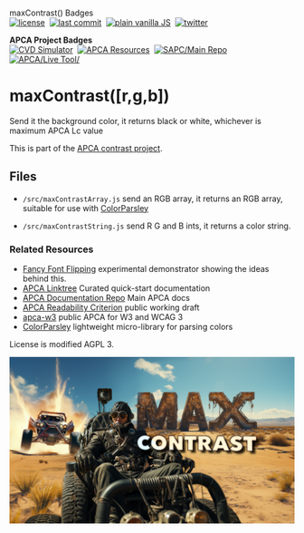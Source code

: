 <p align="left" class="por" style="margin: -36px 0 12px">
<b></b>maxContrast() Badges</b> <br>
<a href="https://github.com/Myndex/max-contrast/blob/main/LICENSE.md"><img src="https://badgen.net/badge/license/AGPL 3?icon=github&color=BB5FD1" alt="license" /></a>&nbsp;
<a href="https://github.com/Myndex/max-contrast"><img src="https://badgen.net/github/last-commit/Myndex/max-contrast/?icon=github" alt="last commit" /></a>&nbsp;
<a href="https://github.com/Myndex/max-contrast/src/"><img src="https://badgen.net/badge/JS/Vanilla/889900" alt="plain vanilla JS" /></a>&nbsp;
<a href="https://twitter.com/MyndexResearch"><img src="https://badgen.net/badge/@/MyndexResearch?icon=twitter" alt="twitter" /></a>&nbsp;

<b>APCA Project Badges</b> <br>
<a href="https://www.myndex.com/CVD/"><img src="https://badgen.net/badge/Color Vision/Simulator/cc0044" alt="CVD Simulator" /></a>&nbsp;
<a href="https://git.myndex.com"><img src="https://badgen.net/badge/APCA/Resources/3300aa" alt="APCA Resources" /></a>&nbsp;
<a href="https://github.com/Myndex/SAPC-APCA"><img src="https://badgen.net/badge/SAPC-APCA/Main Repo/db6b0b" alt="SAPC/Main Repo" /></a>&nbsp;
<a href="https://www.myndex.com/APCA/"><img src="https://badgen.net/badge/APCA/Live Tool/db6b0b" alt="APCA/Live Tool/" /></a>&nbsp;
</p>

# maxContrast([r,g,b])
Send it the background color, it returns black or white, whichever is maximum APCA Lc value

This is part of the [APCA contrast project](https://github.com/Myndex/SAPC-APCA).

## Files
- `/src/maxContrastArray.js` send an RGB array, it returns an RGB array, suitable for use with [ColorParsley](https://github.com/Myndex/colorparsley)

- `/src/maxContrastString.js` send R G and B ints, it returns a color string.

### Related Resources
- [Fancy Font Flipping](https://github.com/Myndex/fancyfontflipping) experimental demonstrator showing the ideas behind this.
- [APCA Linktree](https://linktr.ee/Myndex) Curated quick-start documentation
- [APCA Documentation Repo](https://github.com/Myndex/SAPC-APCA) Main APCA docs
- [APCA Readability Criterion](https://readtech.org/ARC/) public working draft
- [apca-w3](https://github.com/Myndex/apca-w3) public APCA for W3 and WCAG 3
- [ColorParsley](https://github.com/Myndex/colorparsley) lightweight micro-library for parsing colors


License is modified AGPL 3.


<img alt=" an image of mad max racing through the desert and behind them are the letters MAX and under that is the word contrast" src="img/generaltitles_MAX_CONTRAST_2.png">
